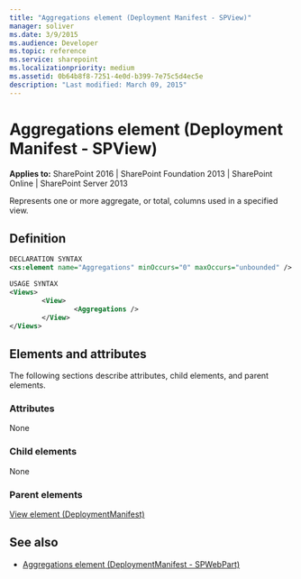 ```yaml
---
title: "Aggregations element (Deployment Manifest - SPView)"
manager: soliver
ms.date: 3/9/2015
ms.audience: Developer
ms.topic: reference
ms.service: sharepoint
ms.localizationpriority: medium
ms.assetid: 0b64b8f8-7251-4e0d-b399-7e75c5d4ec5e
description: "Last modified: March 09, 2015"
---
```


# Aggregations element (Deployment Manifest - SPView)
  
**Applies to:** SharePoint 2016 | SharePoint Foundation 2013 | SharePoint Online | SharePoint Server 2013
  
Represents one or more aggregate, or total, columns used in a specified view.

## Definition

```XML
DECLARATION SYNTAX
<xs:element name="Aggregations" minOccurs="0" maxOccurs="unbounded" />

USAGE SYNTAX
<Views>
        <View>
                <Aggregations />
        </View>
</Views>
```

## Elements and attributes

The following sections describe attributes, child elements, and parent elements.

### Attributes

None
   
### Child elements

None
   
### Parent elements

[View element (DeploymentManifest)](view-element-deploymentmanifest.md)
   
## See also

- [Aggregations element (DeploymentManifest - SPWebPart)](aggregations-element-deploymentmanifestspwebpart.md)

